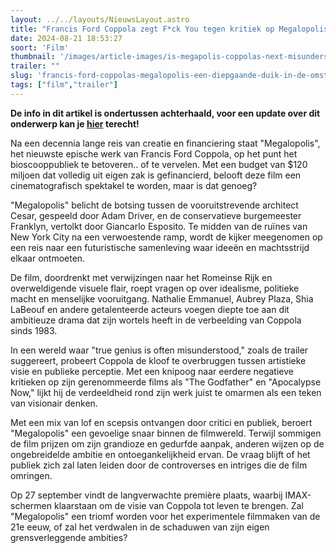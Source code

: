 ```yaml
---
layout: ../../layouts/NieuwsLayout.astro
title: "Francis Ford Coppola zegt F*ck You tegen kritiek op Megalopolis"
date: 2024-08-21 18:53:27
soort: 'Film'
thumbnail: '/images/article-images/is-megapolis-coppolas-next-misunderstood-masterpiece-1724249502.jpg'
trailer: ""
slug: 'francis-ford-coppolas-megalopolis-een-diepgaande-duik-in-de-omstreden-sci-fi-film'
tags: ["film","trailer"]
---
```


**De info in dit artikel is ondertussen achterhaald, voor een update over dit onderwerp kan je [hier](https://cinematen.be/nieuws/de-trailer-van-megalopolis-is-offline-gehaald-coppolo-heeft-gelogen/) terecht!**


Na een decennia lange reis van creatie en financiering staat "Megalopolis", het nieuwste epische werk van Francis Ford Coppola, op het punt het bioscooppubliek te betoveren.. of te vervelen. Met een budget van $120 miljoen dat volledig uit eigen zak is gefinancierd, belooft deze film een cinematografisch spektakel te worden, maar is dat genoeg?

"Megalopolis" belicht de botsing tussen de vooruitstrevende architect Cesar, gespeeld door Adam Driver, en de conservatieve burgemeester Franklyn, vertolkt door Giancarlo Esposito. Te midden van de ruïnes van New York City na een verwoestende ramp, wordt de kijker meegenomen op een reis naar een futuristische samenleving waar ideeën en machtsstrijd elkaar ontmoeten.

De film, doordrenkt met verwijzingen naar het Romeinse Rijk en overweldigende visuele flair, roept vragen op over idealisme, politieke macht en menselijke vooruitgang. Nathalie Emmanuel, Aubrey Plaza, Shia LaBeouf en andere getalenteerde acteurs voegen diepte toe aan dit ambitieuze drama dat zijn wortels heeft in de verbeelding van Coppola sinds 1983.

In een wereld waar "true genius is often misunderstood," zoals de trailer suggereert, probeert Coppola de kloof te overbruggen tussen artistieke visie en publieke perceptie. Met een knipoog naar eerdere negatieve kritieken op zijn gerenommeerde films als "The Godfather" en "Apocalypse Now," lijkt hij de verdeeldheid rond zijn werk juist te omarmen als een teken van visionair denken.

Met een mix van lof en scepsis ontvangen door critici en publiek, beroert "Megalopolis" een gevoelige snaar binnen de filmwereld. Terwijl sommigen de film prijzen om zijn grandioze en gedurfde aanpak, anderen wijzen op de ongebreidelde ambitie en ontoegankelijkheid ervan. De vraag blijft of het publiek zich zal laten leiden door de controverses en intriges die de film omringen.

Op 27 september vindt de langverwachte première plaats, waarbij IMAX-schermen klaarstaan om de visie van Coppola tot leven te brengen. Zal "Megalopolis" een triomf worden voor het experimentele filmmaken van de 21e eeuw, of zal het verdwalen in de schaduwen van zijn eigen grensverleggende ambities?
